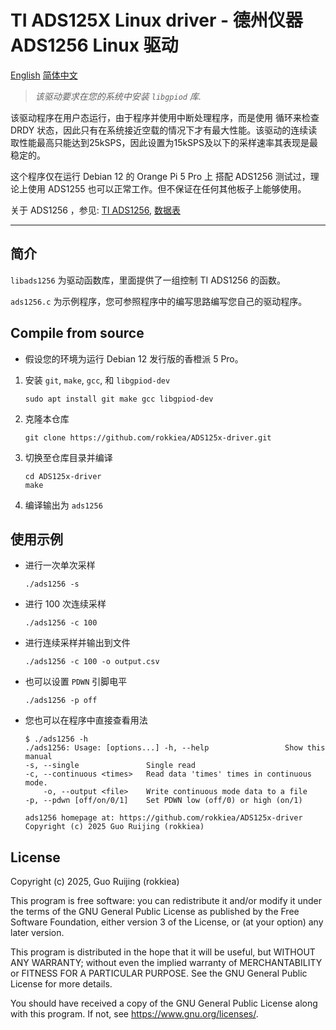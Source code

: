 # TI ADS125X Linux driver - 德州仪器 ADS1256 Linux 驱动

[English](./README.md) [简体中文](./README-zh.md)

> *该驱动要求在您的系统中安装 `libgpiod` 库.*

该驱动程序在用户态运行，由于程序并使用中断处理程序，而是使用 循环来检查 DRDY 状态，因此只有在系统接近空载的情况下才有最大性能。该驱动的连续读取性能最高只能达到25kSPS，因此设置为15kSPS及以下的采样速率其表现是最稳定的。

这个程序仅在运行 Debian 12 的 Orange Pi 5 Pro 上 搭配 ADS1256 测试过，理论上使用 ADS1255 也可以正常工作。但不保证在任何其他板子上能够使用。

关于 ADS1256 ，参见: [TI ADS1256](https://www.ti.com/product/ADS1256), [数据表](https://www.ti.com/lit/gpn/ads1256)

---

## 简介

`libads1256` 为驱动函数库，里面提供了一组控制 TI ADS1256 的函数。

`ads1256.c` 为示例程序，您可参照程序中的编写思路编写您自己的驱动程序。

## Compile from source

* 假设您的环境为运行 Debian 12 发行版的香橙派 5 Pro。

1. 安装 `git`, `make`, `gcc`, 和 `libgpiod-dev`

    `sudo apt install git make gcc libgpiod-dev`

2. 克隆本仓库

    `git clone https://github.com/rokkiea/ADS125x-driver.git`

3. 切换至仓库目录并编译

    ```shell
    cd ADS125x-driver
    make
    ```

4. 编译输出为 `ads1256`

## 使用示例

- 进行一次单次采样

    `./ads1256 -s`

- 进行 100 次连续采样

    `./ads1256 -c 100`

- 进行连续采样并输出到文件

    `./ads1256 -c 100 -o output.csv`

- 也可以设置 `PDWN` 引脚电平

    `./ads1256 -p off`

- 您也可以在程序中直接查看用法

    ```shell
    $ ./ads1256 -h
    ./ads1256: Usage: [options...] -h, --help                 Show this manual
    -s, --single               Single read
    -c, --continuous <times>   Read data 'times' times in continuous mode.
        -o, --output <file>    Write continuous mode data to a file
    -p, --pdwn [off/on/0/1]    Set PDWN low (off/0) or high (on/1)

    ads1256 homepage at: https://github.com/rokkiea/ADS125x-driver
    Copyright (c) 2025 Guo Ruijing (rokkiea)
    ```

## License

Copyright (c) 2025, Guo Ruijing (rokkiea)

This program is free software: you can redistribute it and/or modify
it under the terms of the GNU General Public License as published by
the Free Software Foundation, either version 3 of the License, or
(at your option) any later version.

This program is distributed in the hope that it will be useful,
but WITHOUT ANY WARRANTY; without even the implied warranty of
MERCHANTABILITY or FITNESS FOR A PARTICULAR PURPOSE.  See the
GNU General Public License for more details.

You should have received a copy of the GNU General Public License
along with this program.  If not, see <https://www.gnu.org/licenses/>.